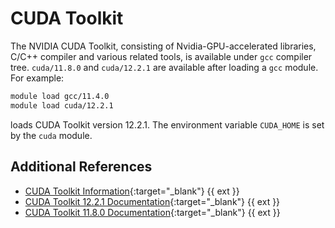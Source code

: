 # CUDA Toolkit

The NVIDIA CUDA Toolkit, consisting of Nvidia-GPU-accelerated libraries, C/C++ compiler and various related tools, is available under `gcc` compiler tree. `cuda/11.8.0` and `cuda/12.2.1` are available after loading a `gcc` module. For example:

``` bash
module load gcc/11.4.0
module load cuda/12.2.1
```

loads CUDA Toolkit version 12.2.1. The environment variable `CUDA_HOME` is set by the `cuda` module.

## Additional References

* [CUDA Toolkit Information](https://developer.nvidia.com/cuda-toolkit){:target="_blank"} {{ ext }}
* [CUDA Toolkit 12.2.1 Documentation](https://docs.nvidia.com/cuda/archive/12.2.1/){:target="_blank"} {{ ext }}
* [CUDA Toolkit 11.8.0 Documentation](https://docs.nvidia.com/cuda/archive/11.8.0/){:target="_blank"} {{ ext }}

